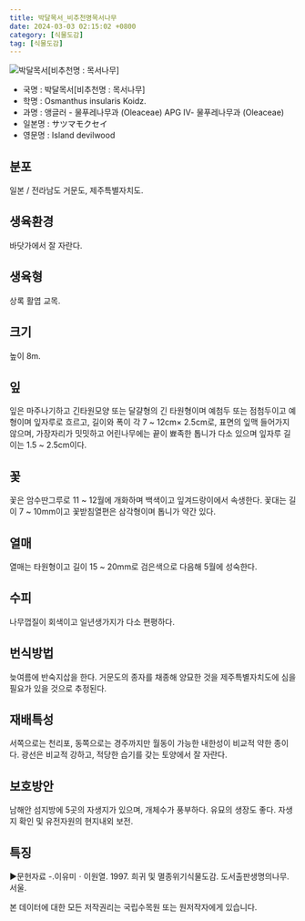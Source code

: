 ```yaml
---
title: 박달목서_비추천명목서나무
date: 2024-03-03 02:15:02 +0800
category: [식물도감]
tag: [식물도감]
---
```




![박달목서[비추천명 : 목서나무]](/fileUpload/plants/basic/Oleaceae/Osmanthus/9393/1_th2.JPG)
- 국명 : 박달목서[비추천명 : 목서나무]
- 학명 : Osmanthus insularis Koidz.
- 과명 : 앵글러 - 물푸레나무과 (Oleaceae) APG Ⅳ- 물푸레나무과 (Oleaceae)
- 일본명 : サツマモクセイ
- 영문명 : Island devilwood


## 분포
일본 / 전라남도 거문도, 제주특별자치도.
## 생육환경
바닷가에서 잘 자란다.
## 생육형
상록 활엽 교목. 
## 크기
높이 8m.
## 잎
잎은 마주나기하고 긴타원모양 또는 달걀형의 긴 타원형이며 예첨두 또는 점첨두이고 예형이며 잎자루로 흐르고, 길이와 폭이 각 7 ~ 12cm× 2.5cm로, 표면의 잎맥 들어가지 않으며, 가장자리가 밋밋하고 어린나무에는 끝이 뾰족한 톱니가 다소 있으며 잎자루 길이는 1.5 ~ 2.5cm이다.
## 꽃
꽃은 암수딴그루로 11 ~ 12월에 개화하며 백색이고 잎겨드랑이에서 속생한다.  꽃대는 길이 7 ~ 10mm이고 꽃받침열편은 삼각형이며 톱니가 약간 있다.
## 열매
열매는 타원형이고 길이 15 ~ 20mm로 검은색으로 다음해 5월에 성숙한다.
## 수피
나무껍질이 회색이고 일년생가지가 다소 편평하다.
## 번식방법
늦여름에 반숙지삽을 한다. 거문도의 종자를 채종해 양묘한 것을 제주특별자치도에 심을 필요가 있을 것으로 추정된다.
## 재배특성
서쪽으로는 천리포, 동쪽으로는 경주까지만 월동이 가능한 내한성이 비교적 약한 종이다. 광선은 비교적 강하고, 적당한 습기를 갖는 토양에서 잘 자란다.
## 보호방안
남해안 섬지방에 5곳의 자생지가 있으며, 개체수가 풍부하다. 유묘의 생장도 좋다. 자생지 확인 및 유전자원의 현지내외 보전.
## 특징
▶문헌자료-.이유미ㆍ이원열. 1997. 희귀 및 멸종위기식물도감. 도서출판생명의나무. 서울.






본 데이터에 대한 모든 저작권리는 국립수목원 또는 원저작자에게 있습니다.
